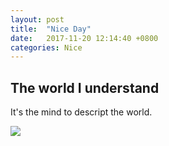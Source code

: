 ```yaml
---
layout: post
title:  "Nice Day"
date:   2017-11-20 12:14:40 +0800
categories: Nice
---
```


## The world I understand ##

It's the mind to descript the world.


![](https://waiman-app.github.io/assets/The_world_i_understand-201711.jpg)

